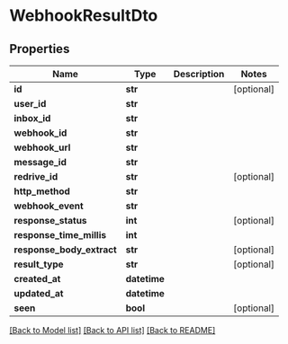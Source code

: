 # WebhookResultDto

## Properties
Name | Type | Description | Notes
------------ | ------------- | ------------- | -------------
**id** | **str** |  | [optional] 
**user_id** | **str** |  | 
**inbox_id** | **str** |  | 
**webhook_id** | **str** |  | 
**webhook_url** | **str** |  | 
**message_id** | **str** |  | 
**redrive_id** | **str** |  | [optional] 
**http_method** | **str** |  | 
**webhook_event** | **str** |  | 
**response_status** | **int** |  | [optional] 
**response_time_millis** | **int** |  | 
**response_body_extract** | **str** |  | [optional] 
**result_type** | **str** |  | [optional] 
**created_at** | **datetime** |  | 
**updated_at** | **datetime** |  | 
**seen** | **bool** |  | [optional] 

[[Back to Model list]](../README#documentation-for-models) [[Back to API list]](../README#documentation-for-api-endpoints) [[Back to README]](../README)


